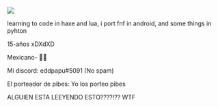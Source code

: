 ![](https://github-readme-stats.vercel.app/api?username=edd34r&show_icons=true&theme=dark)

learning to code in haxe and lua, 
i port fnf in android,
and some things in pyhton

15-años xDXdXD

Mexicano- 🐒💀

Mi discord: eddpapu#5091
(No spam)

El porteador de pibes: 
Yo los porteo pibes




ALGUIEN ESTA LEEYENDO ESTO????!?? WTF
